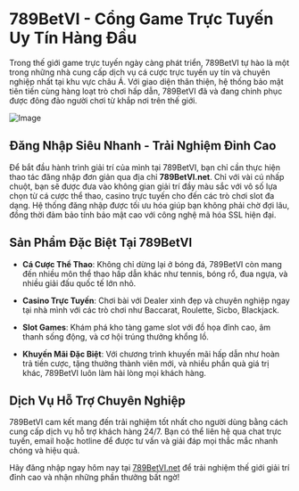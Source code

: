 # 789BetVI - Cổng Game Trực Tuyến Uy Tín Hàng Đầu

Trong thế giới game trực tuyến ngày càng phát triển, 789BetVI tự hào là một trong những nhà cung cấp dịch vụ cá cược trực tuyến uy tín và chuyên nghiệp nhất tại khu vực châu Á. Với giao diện thân thiện, hệ thống bảo mật tiên tiến cùng hàng loạt trò chơi hấp dẫn, 789BetVI đã và đang chinh phục được đông đảo người chơi từ khắp nơi trên thế giới.

![Image](https://github.com/user-attachments/assets/bd51ea9f-0666-407b-a7a7-98ead6de688c)

## Đăng Nhập Siêu Nhanh - Trải Nghiệm Đỉnh Cao

Để bắt đầu hành trình giải trí của mình tại 789BetVI, bạn chỉ cần thực hiện thao tác đăng nhập đơn giản qua địa chỉ **789BetVI.net**. Chỉ với vài cú nhấp chuột, bạn sẽ được đưa vào không gian giải trí đầy màu sắc với vô số lựa chọn từ cá cược thể thao, casino trực tuyến cho đến các trò chơi slot đa dạng. Hệ thống đăng nhập được tối ưu hóa giúp bạn không phải chờ đợi lâu, đồng thời đảm bảo tính bảo mật cao với công nghệ mã hóa SSL hiện đại.

## Sản Phẩm Đặc Biệt Tại 789BetVI

- **Cá Cược Thể Thao**: Không chỉ dừng lại ở bóng đá, 789BetVI còn mang đến nhiều môn thể thao hấp dẫn khác như tennis, bóng rổ, đua ngựa, và nhiều giải đấu quốc tế lớn nhỏ.
  
- **Casino Trực Tuyến**: Chơi bài với Dealer xinh đẹp và chuyên nghiệp ngay tại nhà mình với các trò chơi như Baccarat, Roulette, Sicbo, Blackjack.

- **Slot Games**: Khám phá kho tàng game slot với đồ họa đỉnh cao, âm thanh sống động, và cơ hội trúng thưởng khổng lồ.

- **Khuyến Mãi Đặc Biệt**: Với chương trình khuyến mãi hấp dẫn như hoàn trả tiền cược, tặng thưởng thành viên mới, và nhiều phần quà giá trị khác, 789BetVI luôn làm hài lòng mọi khách hàng.

## Dịch Vụ Hỗ Trợ Chuyên Nghiệp

789BetVI cam kết mang đến trải nghiệm tốt nhất cho người dùng bằng cách cung cấp dịch vụ hỗ trợ khách hàng 24/7. Bạn có thể liên hệ qua chat trực tuyến, email hoặc hotline để được tư vấn và giải đáp mọi thắc mắc nhanh chóng và hiệu quả.

Hãy đăng nhập ngay hôm nay tại [789BetVI.net](https://789BetVI.net) để trải nghiệm thế giới giải trí đỉnh cao và nhận những phần thưởng bất ngờ!